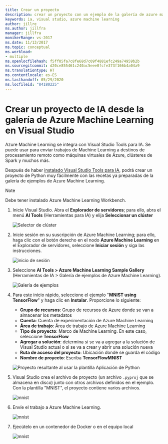 ```yaml
---
title: Crear un proyecto
description: crear un proyecto con un ejemplo de la galería de azure machine learning
keywords: ia, visual studio, azure machine learning
author: jillre
ms.author: jillfra
manager: jillfra
monikerRange: vs-2017
ms.date: 11/13/2017
ms.topic: conceptual
ms.workload:
- multiple
ms.openlocfilehash: f5ff05fa7c8fe68d7c09f4881efc249a74959b2b
ms.sourcegitcommit: d20ce855461c240ac5eee0fcfe373f166b4a04a9
ms.translationtype: HT
ms.contentlocale: es-ES
ms.lasthandoff: 05/29/2020
ms.locfileid: "84180225"
---
```

# <a name="create-an-ai-project-from-the-azure-machine-learning-gallery-in-visual-studio"></a>Crear un proyecto de IA desde la galería de Azure Machine Learning en Visual Studio

Azure Machine Learning se integra con Visual Studio Tools para IA. Se puede usar para enviar trabajos de Machine Learning a destinos de procesamiento remoto como máquinas virtuales de Azure, clústeres de Spark y muchos más. 

Después de haber [instalado Visual Studio Tools para IA](installation.md), podrá crear un proyecto de Python muy fácilmente con las recetas ya preparadas de la galería de ejemplos de Azure Machine Learning.

> [!NOTE]
> Debe tener instalado Azure Machine Learning Workbench. 

1. Inicie Visual Studio. Abra el **Explorador de servidores**; para ello, abra el menú **AI Tools** (Herramientas para IA) y elija **Seleccionar un clúster**

    ![Selector de clúster](media/create-project-gallery/select-cluster.png)

2. Inicie sesión en su suscripción de Azure Machine Learning; para ello, haga clic con el botón derecho en el nodo **Azure Machine Learning** en el Explorador de servidores, seleccione **Iniciar sesión** y siga las instrucciones.

    ![inicio de sesión](media/create-project-gallery/azureml-login.png)

3. Seleccione **AI Tools > Azure Machine Learning Sample Gallery** (Herramientas de IA > Galería de ejemplos de Azure Machine Learning).

    ![Galería de ejemplos](media/create-project-gallery/gallery.png)

4. Para este inicio rápido, seleccione el ejemplo "**MNIST using TensorFlow**" y haga clic en **Instalar**. Proporcione lo siguiente:

   - **Grupo de recursos**: Grupo de recursos de Azure donde se van a almacenar los metadatos
   - **Cuenta**: Cuenta de experimentación de Azure Machine Learning
   - **Área de trabajo**: Área de trabajo de Azure Machine Learning
   - **Tipo de proyecto**: Marco de Machine Learning. En este caso, seleccione **TensorFlow**
   - **Agregar a solución**: determina si se va a agregar a la solución de Visual Studio actual o si se va a crear y abrir una solución nueva
   - **Ruta de acceso del proyecto**: Ubicación donde se guarda el código
   - **Nombre de proyecto**: Escriba **TensorFlowMNIST**

   ![Proyecto resultante al usar la plantilla Aplicación de Python](media/create-project-gallery/new-AzureSampleProject.png)

5. Visual Studio crea el archivo de proyecto (un archivo `.pyproj` que se almacena en disco) junto con otros archivos definidos en el ejemplo. Con la plantilla "MNIST", el proyecto contiene varios archivos.

    ![mnist](media/create-project-gallery/azml-mnist.png)

6. Envíe el trabajo a Azure Machine Learning.

    ![mnist](media/create-project-gallery/submit-azml.png)

7. Ejecútelo en un contenedor de Docker o en el equipo local

    ![mnist](media/create-project-gallery/azml-local.png)
